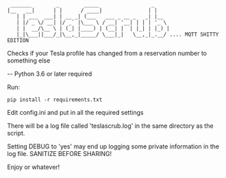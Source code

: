  ```
  _______        _        _____                 _
 |__   __|      | |      / ____|               | |
    | | ___  ___| | __ _| (___   ___ _ __ _   _| |__
    | |/ _ \/ __| |/ _` |\___ \ / __| '__| | | | '_ \
    | |  __/\__ \ | (_| |____) | (__| |  | |_| | |_) |
    |_|\___||___/_|\__,_|_____/ \___|_|   \__,_|_.__/ .... MQTT SHITTY EDITION
```
Checks if your Tesla profile has changed from a reservation number to something else

-- Python 3.6 or later required

Run:

```
pip install -r requirements.txt
```

Edit config.ini and put in all the required settings

There will be a log file called 'teslascrub.log' in the same directory as the script.

Setting DEBUG to 'yes' may end up logging some private information in the log file. SANITIZE BEFORE SHARING!

Enjoy or whatever!

